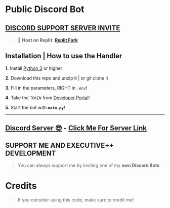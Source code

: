 # Public Discord Bot

## [**DISCORD SUPPORT SERVER INVITE**](https://discord.gg/T57ZdQKWRs)
> 💪 **Host on Replit:** [**Replit Fork**](https://replit.com/@MiitsuyaaGanten/Ex-Rbotv010)

## Installation | How to use the Handler

 **1.** Install [Python 3](https://www.python.org/) or higher

 **2.** Download this repo and unzip it    |    or git clone it
 
 **3.** Fill in the parameters, RIGHT in `.env`!

 **4.** Take the `TOKEN` from [Developer Portal](https://discord.com/developers/applications/)!

 **5.** Start the bot with **`main.py`**!
  
***

## [Discord Server 😎](https://discord.gg/T57ZdQKWRs) - [Click Me For Server Link](https://discord.gg/T57ZdQKWRs)


## SUPPORT ME AND EXECUTIVE++ DEVELOPMENT

> You can always support me by inviting one of my **own Discord Bots**

# Credits

> If you consider using this code, make sure to credit me!
